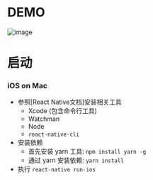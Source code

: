 # DEMO

![image](http://static.yunfei.me/react-native-accounting-demo.gif)


# 启动

### iOS on Mac

- 参照[React Native文档]安装相关工具
  - Xcode (包含命令行工具)
  - Watchman
  - Node
  - `react-native-cli`
- 安装依赖
  - 首先安装 yarn 工具: `npm install yarn -g`
  - 通过 yarn 安装依赖: `yarn install`
- 执行 `react-native run-ios`
